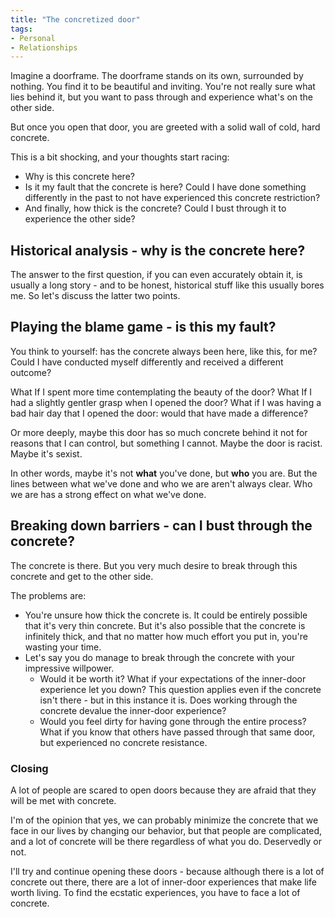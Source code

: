 ```yaml
---
title: "The concretized door"
tags:
- Personal
- Relationships
---
```


Imagine a doorframe. The doorframe stands on its own, surrounded by nothing. You find it to be beautiful and inviting. You're not really sure what lies behind it, but you want to pass through and experience what's on the other side.

But once you open that door, you are greeted with a solid wall of cold, hard concrete. 

This is a bit shocking, and your thoughts start racing:
* Why is this concrete here?
* Is it my fault that the concrete is here? Could I have done something differently in the past to not have experienced this concrete restriction?
* And finally, how thick is the concrete? Could I bust through it to experience the other side?

## Historical analysis - why is the concrete here?

The answer to the first question, if you can even accurately obtain it, is usually a long story - and to be honest, historical stuff like this usually bores me. So Iet's discuss the latter two points.

## Playing the blame game - is this my fault?

You think to yourself: has the concrete always been here, like this, for me? Could I have conducted myself differently and received a different outcome? 

What If I spent more time contemplating the beauty of the door? What If I had a slightly gentler grasp when I opened the door? What if I was having a bad hair day that I opened the door: would that have made a difference? 

Or more deeply, maybe this door has so much concrete behind it not for reasons that I can control, but something I cannot. Maybe the door is racist. Maybe it's sexist. 

In other words, maybe it's not **what** you've done, but **who** you are. But the lines between what we've done and who we are aren't always clear. Who we are has a strong effect on what we've done.

## Breaking down barriers - can I bust through the concrete?

The concrete is there. But you very much desire to break through this concrete and get to the other side.

The problems are:
* You're unsure how thick the concrete is. It could be entirely possible that it's very thin concrete. But it's also possible that the concrete is infinitely thick, and that no matter how much effort you put in, you're wasting your time.
* Let's say you do manage to break through the concrete with your impressive willpower. 
	* Would it be worth it? What if your expectations of the inner-door experience let you down? This question applies even if the concrete isn't there - but in this instance it is. Does working through the concrete devalue the inner-door experience?
	* Would you feel dirty for having gone through the entire process? What if you know that others have passed through that same door, but experienced no concrete resistance. 

### Closing

A lot of people are scared to open doors because they are afraid that they will be met with concrete.

I'm of the opinion that yes, we can probably minimize the concrete that we face in our lives by changing our behavior, but that people are complicated, and a lot of concrete will be there regardless of what you do. Deservedly or not.

I'll try and continue opening these doors - because although there is a lot of concrete out there, there are a lot of inner-door experiences that make life worth living. To find the ecstatic experiences, you have to face a lot of concrete.